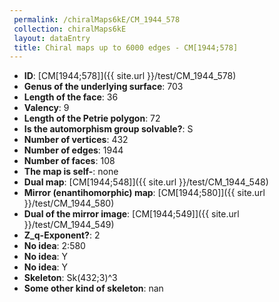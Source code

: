 ```yaml
--- 
 permalink: /chiralMaps6kE/CM_1944_578 
 collection: chiralMaps6kE
 layout: dataEntry
 title: Chiral maps up to 6000 edges - CM[1944;578]
---
```


- **ID**: [CM[1944;578]]({{ site.url }}/test/CM_1944_578)
- **Genus of the underlying surface**: 703
- **Length of the face**: 36
- **Valency**: 9
- **Length of the Petrie polygon**: 72
- **Is the automorphism group solvable?**: S
- **Number of vertices**: 432
- **Number of edges**: 1944
- **Number of faces**: 108
- **The map is self-**: none
- **Dual map**: [CM[1944;548]]({{ site.url }}/test/CM_1944_548)
- **Mirror (enantihomorphic) map**: [CM[1944;580]]({{ site.url }}/test/CM_1944_580)
- **Dual of the mirror image**: [CM[1944;549]]({{ site.url }}/test/CM_1944_549)
- **Z_q-Exponent?**: 2
- **No idea**:  2:580
- **No idea**: Y
- **No idea**: Y
- **Skeleton**: Sk(432;3)^3
- **Some other kind of skeleton**: nan
